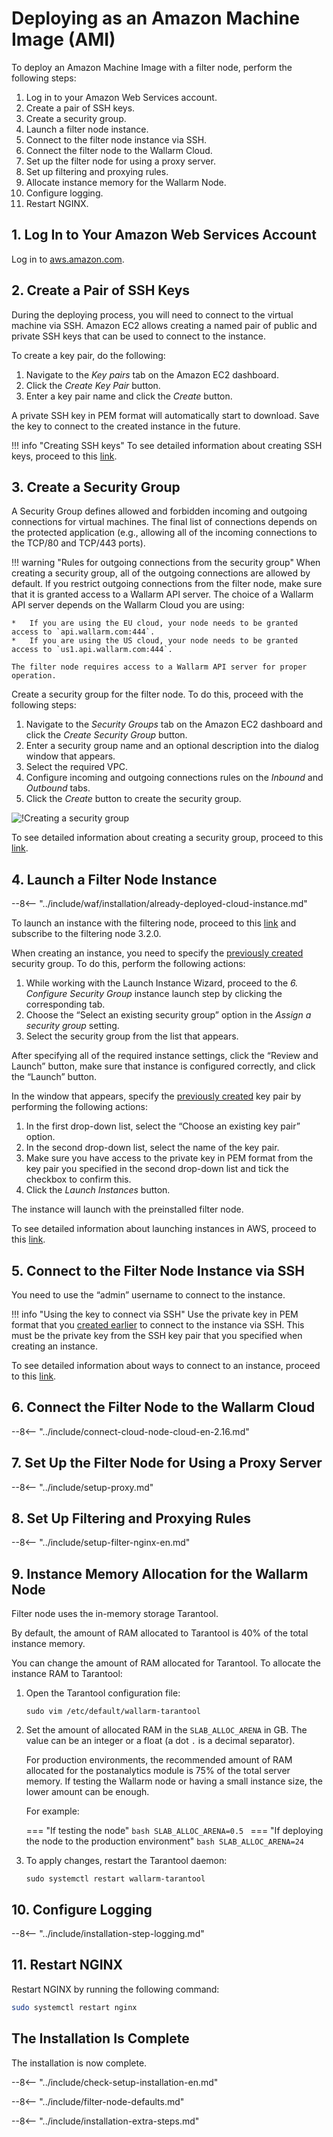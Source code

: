 [link-ssh-keys]:            https://docs.aws.amazon.com/AWSEC2/latest/UserGuide/get-set-up-for-amazon-ec2.html#create-a-key-pair
[link-sg]:                  https://docs.aws.amazon.com/en_us/AWSEC2/latest/UserGuide/get-set-up-for-amazon-ec2.html#create-a-base-security-group
[link-launch-instance]:     https://docs.aws.amazon.com/AWSEC2/latest/UserGuide/EC2_GetStarted.html#ec2-launch-instance

[anchor1]:      #3-create-a-security-group
[anchor2]:      #2-create-a-pair-of-ssh-keys

[img-create-sg]:                ../images/installation-ami/common/create_sg.png
[installation-instr-middle]:    /2.18/admin-en/installation-ami-en/
[versioning-policy]:            ../updating-migrating/versioning-policy.md

# Deploying as an Amazon Machine Image (AMI)

To deploy an Amazon Machine Image with a filter node, perform the following steps:
1. Log in to your Amazon Web Services account.
2. Create a pair of SSH keys.
3. Create a security group.
4. Launch a filter node instance.
5. Connect to the filter node instance via SSH.
6. Connect the filter node to the Wallarm Cloud.
7. Set up the filter node for using a proxy server.
8. Set up filtering and proxying rules.
9. Allocate instance memory for the Wallarm Node.
10. Configure logging.
11. Restart NGINX.

## 1. Log In to Your Amazon Web Services Account

Log in to [aws.amazon.com](https://aws.amazon.com/).

## 2. Create a Pair of SSH Keys

During the deploying process, you will need to connect to the virtual machine via SSH. Amazon EC2 allows creating a named pair of public and private SSH keys that can be used to connect to the instance.

To create a key pair, do the following:
1.  Navigate to the *Key pairs* tab on the Amazon EC2 dashboard.
2.  Click the *Create Key Pair* button.
3.  Enter a key pair name and click the *Create* button.

A private SSH key in PEM format will automatically start to download. Save the key to connect to the created instance in the future.

!!! info "Creating SSH keys"
    To see detailed information about creating SSH keys, proceed to this [link][link-ssh-keys].

## 3. Create a Security Group

A Security Group defines allowed and forbidden incoming and outgoing connections for virtual machines. The final list of connections depends on the protected application (e.g., allowing all of the incoming connections to the TCP/80 and TCP/443 ports).

!!! warning "Rules for outgoing connections from the security group"
    When creating a security group, all of the outgoing connections are allowed by default. If you restrict outgoing connections from the filter node, make sure that it is granted access to a Wallarm API server. The choice of a Wallarm API server depends on the Wallarm Cloud you are using:

    *   If you are using the EU cloud, your node needs to be granted access to `api.wallarm.com:444`.
    *   If you are using the US cloud, your node needs to be granted access to `us1.api.wallarm.com:444`.
    
    The filter node requires access to a Wallarm API server for proper operation.

Create a security group for the filter node. To do this, proceed with the following steps:
1.  Navigate to the *Security Groups* tab on the Amazon EC2 dashboard and click the *Create Security Group* button.
2.  Enter a security group name and an optional description into the dialog window that appears.
3.  Select the required VPC.
4.  Configure incoming and outgoing connections rules on the *Inbound* and *Outbound* tabs.
5.  Click the *Create* button to create the security group.

![!Creating a security group][img-create-sg]

To see detailed information about creating a security group, proceed to this [link][link-sg].

## 4. Launch a Filter Node Instance

--8<-- "../include/waf/installation/already-deployed-cloud-instance.md"

To launch an instance with the filtering node, proceed to this [link](https://aws.amazon.com/marketplace/pp/B073VRFXSD) and subscribe to the filtering node 3.2.0.

When creating an instance, you need to specify the [previously created][anchor1] security group. To do this, perform the following actions:
1.  While working with the Launch Instance Wizard, proceed to the *6. Configure Security Group* instance launch step by clicking the corresponding tab.
2.  Choose the “Select an existing security group” option in the *Assign a security group* setting.
3.  Select the security group from the list that appears.

After specifying all of the required instance settings, click the “Review and Launch” button, make sure that instance is configured correctly, and click the “Launch” button.

In the window that appears, specify the [previously created][anchor2] key pair by performing the following actions:
1.  In the first drop-down list, select the “Choose an existing key pair” option.
2.  In the second drop-down list, select the name of the key pair.
3.  Make sure you have access to the private key in PEM format from the key pair you specified in the second drop-down list and tick the checkbox to confirm this.
4.  Click the *Launch Instances* button.

The instance will launch with the preinstalled filter node.

To see detailed information about launching instances in AWS, proceed to this [link][link-launch-instance].

## 5. Connect to the Filter Node Instance via SSH

You need to use the “admin” username to connect to the instance.

!!! info "Using the key to connect via SSH"
    Use the private key in PEM format that you [created earlier][anchor2] to connect to the instance via SSH. This must be the private key from the SSH key pair that you specified when creating an instance.

To see detailed information about ways to connect to an instance, proceed to this [link](https://docs.aws.amazon.com/AWSEC2/latest/UserGuide/AccessingInstances.html).

## 6. Connect the Filter Node to the Wallarm Cloud

--8<-- "../include/connect-cloud-node-cloud-en-2.16.md"

## 7. Set Up the Filter Node for Using a Proxy Server

--8<-- "../include/setup-proxy.md"

## 8. Set Up Filtering and Proxying Rules

--8<-- "../include/setup-filter-nginx-en.md"

## 9. Instance Memory Allocation for the Wallarm Node

Filter node uses the in-memory storage Tarantool.

By default, the amount of RAM allocated to Tarantool is 40% of the total instance memory. 

You can change the amount of RAM allocated for Tarantool. To allocate the instance RAM to Tarantool:

1. Open the Tarantool configuration file:

    ```
    sudo vim /etc/default/wallarm-tarantool
    ```

2. Set the amount of allocated RAM in the `SLAB_ALLOC_ARENA` in GB. The value can be an integer or a float (a dot `.` is a decimal separator).

    For production environments, the recommended amount of RAM allocated for the postanalytics module is 75% of the total server memory. If testing the Wallarm node or having a small instance size, the lower amount can be enough.

    For example:
    
    === "If testing the node"
        ```bash
        SLAB_ALLOC_ARENA=0.5
        ```
    === "If deploying the node to the production environment"
        ```bash
        SLAB_ALLOC_ARENA=24
        ```
3. To apply changes, restart the Tarantool daemon:

    ```
    sudo systemctl restart wallarm-tarantool
    ```

## 10. Configure Logging

--8<-- "../include/installation-step-logging.md"

## 11. Restart NGINX

Restart NGINX by running the following command:

``` bash
sudo systemctl restart nginx
```    
    
## The Installation Is Complete

The installation is now complete.

--8<-- "../include/check-setup-installation-en.md"

--8<-- "../include/filter-node-defaults.md"

--8<-- "../include/installation-extra-steps.md"